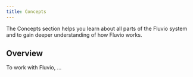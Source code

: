 ```yaml
---
title: Concepts
---
```


The Concepts section helps you learn about all parts of the Fluvio system and to gain deeper understanding of how Fluvio works.

## Overview

To work with Fluvio, ...
